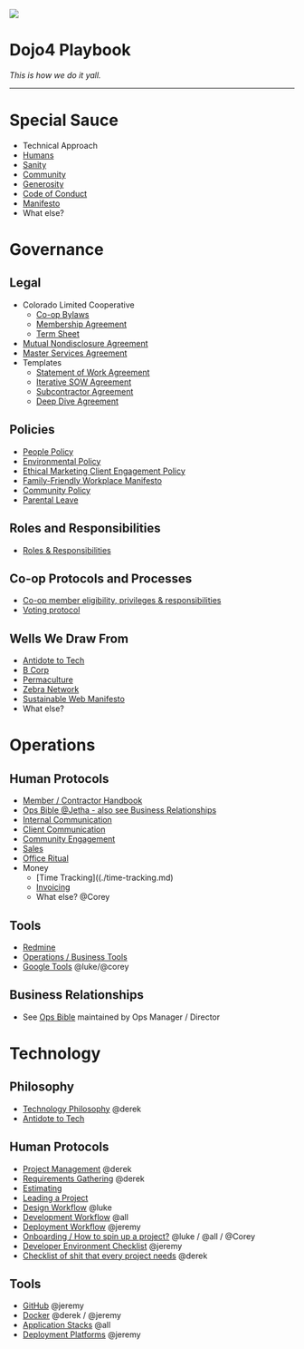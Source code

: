 ![](https://d2eslrut6bvw18.cloudfront.net/v2/39196/contents/em45qTbdWS0KWNAI/mw1920_linkedin--2020-04-27.png)

# **Dojo4 Playbook**

*This is how we do it yall.*

  

-----

  

# **Special Sauce**

  - Technical Approach
  - [Humans](./humans.md)
  - [Sanity](./sanity.md)
  - [Community](./community.md)
  - [Generosity](./generosity.md)
  - [Code of Conduct](./code-of-conduct.md)
  - [Manifesto](./manifesto.md)
  - What else?

  

  

  

# **Governance**

  

## **Legal**

  - Colorado Limited Cooperative
      - [Co-op Bylaws](./bylaws.md)
      - [Membership
        Agreement](./membership-agreement.md)
      - [Term Sheet](./term-sheet.md)
  - [Mutual Nondisclosure Agreement](./mnda.md)
  - [Master Services Agreement](./msa.md)
  - Templates
      - [Statement of Work Agreement](./sow.md)
      - [Iterative SOW Agreement](./iterative-sow.md)
      - [Subcontractor Agreement](./subcontractor-agreement.md)
      - [Deep Dive Agreement](./deep-dive-agreement.md)

  

## **Policies**

  - [People Policy](./people-policy.md)
  - [Environmental Policy](./environmental_policy.md)
  - [Ethical Marketing Client Engagement Policy](./ethical-marketing-policy.md)
  - [Family-Friendly Workplace Manifesto](./family-friendly-workplace-manifesto.md)
  - [Community Policy](./community.md)
  - [Parental Leave](./parental-leave.md)

  

## **Roles and Responsibilities**

  - [Roles & Responsibilities](./roles.md)

  

## **Co-op Protocols and Processes**

  - [Co-op member eligibility, privileges & responsibilities](./eligibility.md)
  - [Voting protocol](./voting-protocol.md)

  

## **Wells We Draw From**

  - [Antidote to Tech](https://www.antidoteto.tech/)
  - [B Corp](./b-corp.md)
  - [Permaculture](./permaculture.md)
  - [Zebra Network](./zebra.md)
  - [Sustainable Web Manifesto](https://www.sustainablewebmanifesto.com/)
  - What else?

  

# **Operations**

  

## **Human Protocols**

  - [Member / Contractor Handbook](https://github.com/dojo4/policy/blob/master/hr.md)
  - [Ops Bible @Jetha - also see Business Relationships](https://docs.google.com/document/d/1E6l0-SMJu3GN7ymCCEkxhJn6_kMbUijbKjqfOTme2-A/edit?usp=sharing)
  - [Internal Communication](./internal-comms.md)
  - [Client Communication](./client-comms.md)
  - [Community Engagement](./community.md)
  - [Sales](./sales.md)
  - [Office Ritual](./office-ritual.md)
  - Money
      - [Time Tracking]((./time-tracking.md)
      - [Invoicing](./invoicing.md)
      - What else? @Corey

  

## **Tools**

  - [Redmine](./redmine.md)
  - [Operations / Business Tools](./biz-tools.md)
  - [Google Tools](./google-tools.md)
    @luke/@corey

  

## **Business Relationships**

  - See [Ops
    Bible](https://docs.google.com/document/d/1E6l0-SMJu3GN7ymCCEkxhJn6_kMbUijbKjqfOTme2-A/edit?usp=sharing)
    maintained by Ops Manager / Director

  

# **Technology**

  

## **Philosophy**

  - [Technology Philosophy](./tech-philosophy.md)
    @derek
  - [Antidote to Tech](http://antidoteto.tech)

  

## **Human Protocols**

  - [Project Management](./project-management.md)
    @derek
  - [Requirements Gathering](./requirements-gathering.md)
    @derek
  - [Estimating](./estimating.md)
  - [Leading a Project](leading-a-project.md)
  - [Design Workflow](./design-workflow.md) @luke
  - [Development Workflow](./dev-workflow.md)
    @all
  - [Deployment Workflow](./deployment-workflow.md)
    @jeremy
  - [Onboarding / How to spin up a
    project?](./spin-up.md) @luke / @all /
    @Corey
  - [Developer Environment Checklist](./env-checklist.md) @jeremy
  - [Checklist of shit that every project needs](./project-checklist.md) @derek

  

## **Tools**

  - [GitHub](./github.md) @jeremy
  - [Docker](./docker.md) @derek /
    @jeremy
  - [Application Stacks](./application-stack.md)
    @all
  - [Deployment Platforms](./deployment-platforms.md)
    @jeremy

